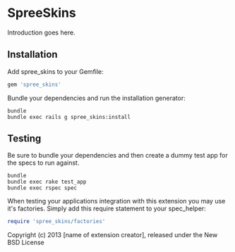 SpreeSkins
==========

Introduction goes here.

Installation
------------

Add spree_skins to your Gemfile:

```ruby
gem 'spree_skins'
```

Bundle your dependencies and run the installation generator:

```shell
bundle
bundle exec rails g spree_skins:install
```

Testing
-------

Be sure to bundle your dependencies and then create a dummy test app for the specs to run against.

```shell
bundle
bundle exec rake test_app
bundle exec rspec spec
```

When testing your applications integration with this extension you may use it's factories.
Simply add this require statement to your spec_helper:

```ruby
require 'spree_skins/factories'
```

Copyright (c) 2013 [name of extension creator], released under the New BSD License
